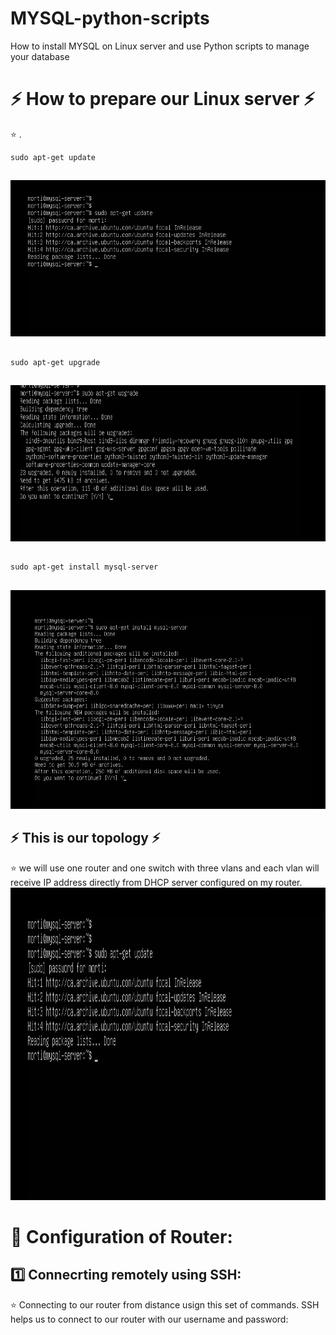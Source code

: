 # MYSQL-python-scripts
How to install MYSQL on Linux server and use Python scripts to manage your database


# :zap: How to prepare our Linux server :zap: 
:star: . 
```
sudo apt-get update
```
##
<img src=images/1.PNG  alt="alt text" width="550" height="250">

##


```
sudo apt-get upgrade
```
##
<img src=images/2.PNG  alt="alt text" width="550" height="250">

##



```
sudo apt-get install mysql-server 
```
##
<img src=images/3.PNG  alt="alt text" width="550" height="350">

##











## :zap: This is our topology :zap:
:star: we will use one router and one switch with three vlans and each vlan will receive IP address directly from DHCP server configured on my router.
<img src=images/1.PNG  alt="alt text" width="650" height="500">


#  :pushpin: Configuration of Router:

## :one: Connecrting remotely using SSH: 
:star: Connecting to our router from distance usign this set of commands. SSH helps us to connect to our router with our username and password: 

